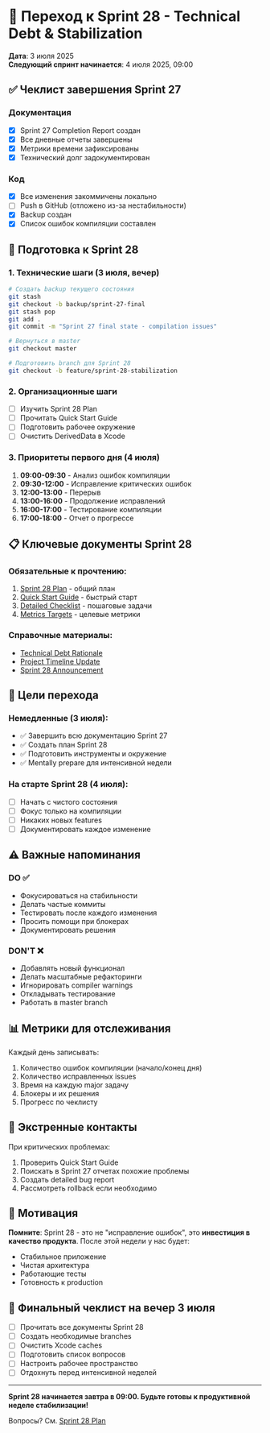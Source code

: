 # 🔄 Переход к Sprint 28 - Technical Debt & Stabilization

**Дата**: 3 июля 2025  
**Следующий спринт начинается**: 4 июля 2025, 09:00

## ✅ Чеклист завершения Sprint 27

### Документация
- [x] Sprint 27 Completion Report создан
- [x] Все дневные отчеты завершены
- [x] Метрики времени зафиксированы
- [x] Технический долг задокументирован

### Код
- [x] Все изменения закоммичены локально
- [ ] Push в GitHub (отложено из-за нестабильности)
- [x] Backup создан
- [x] Список ошибок компиляции составлен

## 🚀 Подготовка к Sprint 28

### 1. Технические шаги (3 июля, вечер)
```bash
# Создать backup текущего состояния
git stash
git checkout -b backup/sprint-27-final
git stash pop
git add .
git commit -m "Sprint 27 final state - compilation issues"

# Вернуться в master
git checkout master

# Подготовить branch для Sprint 28
git checkout -b feature/sprint-28-stabilization
```

### 2. Организационные шаги
- [ ] Изучить Sprint 28 Plan
- [ ] Прочитать Quick Start Guide
- [ ] Подготовить рабочее окружение
- [ ] Очистить DerivedData в Xcode

### 3. Приоритеты первого дня (4 июля)
1. **09:00-09:30** - Анализ ошибок компиляции
2. **09:30-12:00** - Исправление критических ошибок
3. **12:00-13:00** - Перерыв
4. **13:00-16:00** - Продолжение исправлений
5. **16:00-17:00** - Тестирование компиляции
6. **17:00-18:00** - Отчет о прогрессе

## 📋 Ключевые документы Sprint 28

### Обязательные к прочтению:
1. [Sprint 28 Plan](reports/sprints/SPRINT_28_PLAN_20250703.md) - общий план
2. [Quick Start Guide](reports/sprints/SPRINT_28_QUICK_START.md) - быстрый старт
3. [Detailed Checklist](reports/sprints/SPRINT_28_CHECKLIST.md) - пошаговые задачи
4. [Metrics Targets](reports/sprints/SPRINT_28_METRICS_TARGETS.md) - целевые метрики

### Справочные материалы:
- [Technical Debt Rationale](reports/SPRINT_28_TECHNICAL_DEBT_RATIONALE.md)
- [Project Timeline Update](reports/PROJECT_TIMELINE_UPDATE.md)
- [Sprint 28 Announcement](reports/SPRINT_28_ANNOUNCEMENT.md)

## 🎯 Цели перехода

### Немедленные (3 июля):
- ✅ Завершить всю документацию Sprint 27
- ✅ Создать план Sprint 28
- ✅ Подготовить инструменты и окружение
- ✅ Mentally prepare для интенсивной недели

### На старте Sprint 28 (4 июля):
- [ ] Начать с чистого состояния
- [ ] Фокус только на компиляции
- [ ] Никаких новых features
- [ ] Документировать каждое изменение

## ⚠️ Важные напоминания

### DO ✅
- Фокусироваться на стабильности
- Делать частые коммиты
- Тестировать после каждого изменения
- Просить помощи при блокерах
- Документировать решения

### DON'T ❌
- Добавлять новый функционал
- Делать масштабные рефакторинги
- Игнорировать compiler warnings
- Откладывать тестирование
- Работать в master branch

## 📊 Метрики для отслеживания

Каждый день записывать:
1. Количество ошибок компиляции (начало/конец дня)
2. Количество исправленных issues
3. Время на каждую major задачу
4. Блокеры и их решения
5. Прогресс по чеклисту

## 🚨 Экстренные контакты

При критических проблемах:
1. Проверить Quick Start Guide
2. Поискать в Sprint 27 отчетах похожие проблемы
3. Создать detailed bug report
4. Рассмотреть rollback если необходимо

## 💪 Мотивация

**Помните**: Sprint 28 - это не "исправление ошибок", это **инвестиция в качество продукта**. После этой недели у нас будет:
- Стабильное приложение
- Чистая архитектура
- Работающие тесты
- Готовность к production

## 🎯 Финальный чеклист на вечер 3 июля

- [ ] Прочитать все документы Sprint 28
- [ ] Создать необходимые branches
- [ ] Очистить Xcode caches
- [ ] Подготовить список вопросов
- [ ] Настроить рабочее пространство
- [ ] Отдохнуть перед интенсивной неделей

---

**Sprint 28 начинается завтра в 09:00. Будьте готовы к продуктивной неделе стабилизации!**

Вопросы? См. [Sprint 28 Plan](reports/sprints/SPRINT_28_PLAN_20250703.md) 